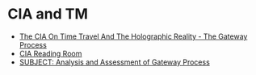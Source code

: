 # CIA and TM

- [The CIA On Time Travel And The Holographic Reality - The Gateway Process](https://www.youtube.com/watch?v=oXfzxo4rumE)
- [CIA Reading Room](https://www.cia.gov/readingroom/document/cia-rdp96-00788r001700210016-5)
- [SUBJECT: Analysis and Assessment of Gateway Process](./CIA-RDP96-00788R001700210016-5.pdf)
